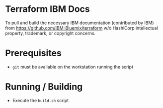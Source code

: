 # Terraform IBM Docs
To pull and build the necessary IBM documentation (contributed by IBM) from https://github.com/IBM-Bluemix/terraform w/o HashiCorp intellectual property, trademark, or copyright concerns.

# Prerequisites

- `git` must be available on the workstation running the script

# Running / Building

- Execute the `build.sh` script
